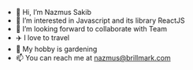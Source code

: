 - 👋 Hi, I’m Nazmus Sakib
- 👀 I’m interested in Javascript and its library ReactJS
- 💞️ I’m looking forward to collaborate with Team
- ✈️ I love to travel
- 🥕 My hobby is gardening
- 📫 You can reach me at nazmus@brillmark.com

<!---
nazmus-brillmark/nazmus-brillmark is a ✨ special ✨ repository because its `README.md` (this file) appears on your GitHub profile.
You can click the Preview link to take a look at your changes.
--->
